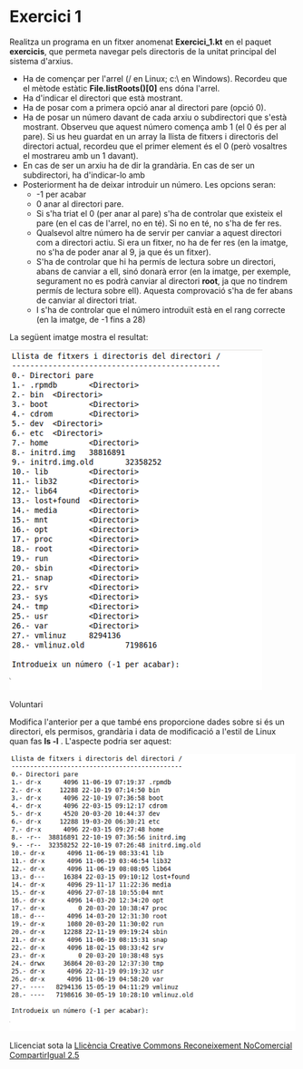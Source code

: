 # <a name="main"></a>**Exercici 1**

Realitza un programa en un fitxer anomenat **Exercici\_1.kt** en el paquet **exercicis**, que permeta navegar pels directoris de la unitat principal del sistema d'arxius.

- Ha de començar per l'arrel (/ en Linux; c:\ en Windows). Recordeu que el mètode estàtic **File.listRoots()[0]** ens dóna l'arrel.
- Ha d'indicar el directori que està mostrant.
- Ha de posar com a primera opció anar al directori pare (opció 0).
- Ha de posar un número davant de cada arxiu o subdirectori que s'està mostrant. Observeu que aquest número comença amb 1 (el 0 és per al pare). Si us heu guardat en un array la llista de fitxers i directoris del directori actual, recordeu que el primer element és el 0 (però vosaltres el mostrareu amb un 1 davant).
- En cas de ser un arxiu ha de dir la grandària. En cas de ser un subdirectori, ha d'indicar-lo amb **<directori>**
- Posteriorment ha de deixar introduir un número. Les opcions seran: 
  - -1 per acabar
  - 0 anar al directori pare.
  - Si s'ha triat el 0 (per anar al pare) s'ha de controlar que existeix el pare (en el cas de l'arrel, no en té). Si no en té, no s'ha de fer res.
  - Qualsevol altre número ha de servir per canviar a aquest directori com a directori actiu. Si era un fitxer, no ha de fer res (en la imatge, no s'ha de poder anar al 9, ja que és un fitxer).
  - S'ha de controlar que hi ha permís de lectura sobre un directori, abans de canviar a ell, sinó donarà error (en la imatge, per exemple, segurament no es podrà canviar al directori **root**, ja que no tindrem permís de lectura sobre ell). Aquesta comprovació s'ha de fer abans de canviar al directori triat.
  - I s'ha de controlar que el número introduït està en el rang correcte (en la imatge, de -1 fins a 28)

La següent imatge mostra el resultat:

![ref2](T1_Ex_1_1.png)

Voluntari

Modifica l'anterior per a que també ens proporcione dades sobre si és un directori, els permisos, grandària i data de modificació a l'estil de Linux quan fas **ls -l** . L'aspecte podria ser aquest:

![ref3](T1_Ex_1_2.png)


Llicenciat sota la [Llicència Creative Commons Reconeixement NoComercial CompartirIgual 2.5](http://creativecommons.org/licenses/by-nc-sa/2.5/)



